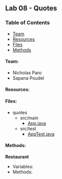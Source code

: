 ## Lab 08 - Quotes
### Table of Contents
* [Team](#team)
* [Resources](#resources)
* [Files](#files)
* [Methods](#methods)

<a name="team"></a>
#### Team:
* Nicholas Paro
* Sapana Poudel

<a name="resources"></a>
#### Resources:

<a name="files"></a>
#### Files:
* quotes
  * src/main 
    * [App.java](./src/main/java/quotes/App.java)
  * src/test
    * [AppTest.java](./src/test/java/quotes/AppTest.java)

<a name="methods"></a>
#### Methods:
**Restaurant**
* Variables:
* Methods:
